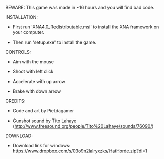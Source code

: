 BEWARE: This game was made in ~16 hours and you will find bad code.

INSTALLATION:

- First run 'XNA4.0_Redistributable.msi' to install the XNA framework on your computer.

- Then run 'setup.exe' to install the game.



CONTROLS:

- Aim with the mouse

- Shoot with left click

- Accelerate with up arrow

- Brake with down arrow



CREDITS:
- Code and art by Pietdagamer

- Gunshot sound by Tito Lahaye (http://www.freesound.org/people/Tito%20Lahaye/sounds/76090/)

DOWNLOAD:
- Download link for windows: https://www.dropbox.com/s/03o9n2lalryxzks/HatHorde.zip?dl=1
